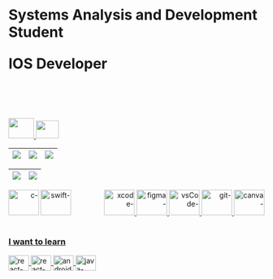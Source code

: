 <h1>

  <p>Systems Analysis and Development Student</p>
  <p>IOS Developer</p>
  
  <div align="left">     <!-- CERTIFICATE DIV .......................................................... -->
  
  <br>
     
  </div>
  
   <p>        <!-- contact -->

 </h1>
     
  <a href="https://www.linkedin.com/in/gabriel-s-rossi-4263681a3/">
  <img height="40" width="50" src="https://cdn.jsdelivr.net/gh/devicons/devicon/icons/linkedin/linkedin-original.svg" />
      
  <a href="https://mail.google.com/mail/u/0/#inbox?compose=SxfkdqMFJBqfqFNWLnVfKdqgTsHwTsjRPCrqXnjSVFpxmQRZGNJGxjFHrfQhGdRFtzDzDCsFHHsZZTWxqPmFLnVfKQRWDztmNKSFGkLPjRbTBFDHhnq">
  <img height="35" width="45" src="https://cdn.discordapp.com/attachments/819226289789075497/1012727062190108753/gmail-logo-2-1.png"/>


<div align="left"><!-- MAIN DIV........................................................ -->

| ![](http://github-profile-summary-cards.vercel.app/api/cards/stats?username=GabrielRossi-gr&theme=nord_dark) | ![](http://github-profile-summary-cards.vercel.app/api/cards/repos-per-language?username=GabrielRossi-gr&hide=Html&theme=nord_dark) | ![](http://github-profile-summary-cards.vercel.app/api/cards/most-commit-language?username=GabrielRossi-gr&theme=nord_dark) |
| :-: | :-: | :-: |

| ![](http://github-profile-summary-cards.vercel.app/api/cards/profile-details?username=GabrielRossi-gr&theme=nord_dark) | ![](https://github-readme-streak-stats.herokuapp.com/?user=GabrielRossi-gr&hide_border=true&date_format=M%20j%5B%2C%20Y%5D&background=2D3742&stroke=2D3742&ring=6bbbca&fire=6bbbca&currStreakNum=fff&sideNums=6bbbca&currStreakLabel=6bbbca&sideLabels=fff&dates=fff) |
| :-: | :-: |
  
<div align="right">
<img align="left" alt="c-"  height="50" width="60" src="https://cdn.jsdelivr.net/gh/devicons/devicon/icons/c/c-original.svg"/>
<img align="left" alt="swift-" height="50" width="60" src="https://cdn.jsdelivr.net/gh/devicons/devicon/icons/swift/swift-original.svg"/> 
  
<img align="" alt="xcode-"  height="50" width="60" src="https://cdn.jsdelivr.net/gh/devicons/devicon/icons/xcode/xcode-original.svg"/>
<img align="" alt="figma-"  height="50" width="60" src="https://cdn.jsdelivr.net/gh/devicons/devicon/icons/figma/figma-original.svg"/>
<img align="" alt="vsCode-"  height="50" width="60" src="https://cdn.jsdelivr.net/gh/devicons/devicon/icons/vscode/vscode-original.svg"/>
<img align="" alt="git-"  height="50" width="60" src="https://cdn.jsdelivr.net/gh/devicons/devicon/icons/git/git-original.svg"/>
<img align="" alt="canva-"  height="50" width="60" src="https://cdn.jsdelivr.net/gh/devicons/devicon/icons/canva/canva-original.svg"/>
</div>
    
 </div>

<h1>
</h1>
 
 </div>
 <div align="left">         <!-- LEARNIG PAGE........................................................... -->
  <h3></h3>
     
   
  <h3> I want to learn</h3> <!-- i want to learning area.......................................................... -->
      <img align="center" alt="react-"   height="30" width="40" src="https://cdn.jsdelivr.net/gh/devicons/devicon/icons/react/react-original.svg">
       <img align="center" alt="react-"   height="30" width="40" src="https://cdn.jsdelivr.net/gh/devicons/devicon/icons/kotlin/kotlin-original.svg">
        <img align="center" alt="android-" height="30" width="40" src="https://cdn.jsdelivr.net/gh/devicons/devicon/icons/android/android-original.svg" />
          <img align="center" alt="java-" height="30" width="40" src="https://cdn.jsdelivr.net/gh/devicons/devicon/icons/java/java-original.svg" />

   <h1>
   </h1>
   <!-- 
   
               R 
              R R
             R   R
            R  O  R
           R O   O R
           R O   O R
           R   O   R
           R       R
           R       R 
          RR   G   RR
         RRR   S   RRR
        RRRR   R   RRRR
       RRRRR_______RRRRR
            RR   RR    
            RR   RR
            |     |
             |     |
            |     |
   
  -->
 
 </div> <!-- CLOUSE MAIN DIV ......................................................................................--> 



  
